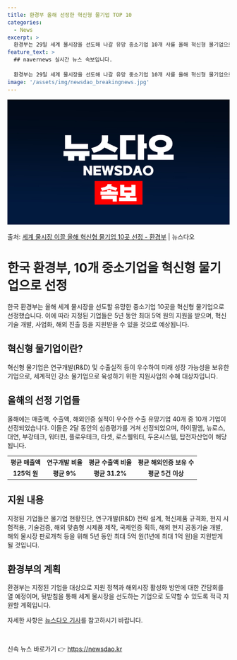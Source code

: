 ```yaml
---
title: 환경부 올해 선정한 혁신형 물기업 TOP 10
categories:
  - News
excerpt: >
  환경부는 29일 세계 물시장을 선도해 나갈 유망 중소기업 10개 사를 올해 혁신형 물기업으로 지정했다고 밝혔…
feature_text: >
  ## navernews 실시간 뉴스 속보입니다.

  환경부는 29일 세계 물시장을 선도해 나갈 유망 중소기업 10개 사를 올해 혁신형 물기업으로 지정했다고 밝혔…
image: '/assets/img/newsdao_breakingnews.jpg'
---
```


![뉴스다오 속보](/assets/img/newsdao_breakingnews.jpg)

<p>출처: <a href="https://newsdao.kr/3948" rel="dofollow">세계 물시장 이끌 올해 혁신형 물기업 10곳 선정 - 환경부</a> | 뉴스다오</p>

<h1>한국 환경부, 10개 중소기업을 혁신형 물기업으로 선정</h1>
<p data-ke-size="size16">한국 환경부는 올해 세계 물시장을 선도할 유망한 중소기업 10곳을 혁신형 물기업으로 선정했습니다. 이에 따라 지정된 기업들은 5년 동안 최대 5억 원의 지원을 받으며, 혁신기술 개발, 사업화, 해외 진출 등을 지원받을 수 있을 것으로 예상됩니다.</p>

<h2 data-ke-size="size26">혁신형 물기업이란?</h2>
<p data-ke-size="size16">혁신형 물기업은 연구개발(R&D) 및 수출실적 등이 우수하여 미래 성장 가능성을 보유한 기업으로, 세계적인 강소 물기업으로 육성하기 위한 지원사업의 수혜 대상자입니다.</p>

<h2 data-ke-size="size26">올해의 선정 기업들</h2>
<p data-ke-size="size16">올해에는 매출액, 수출액, 해외인증 실적이 우수한 수출 유망기업 40개 중 10개 기업이 선정되었습니다. 이들은 2달 동안의 심층평가를 거쳐 선정되었으며, 하이필엠, 뉴로스, 대연, 부강테크, 워터핀, 플로우테크, 타셋, 로스웰워터, 두온시스템, 탑전자산업이 해당됩니다.</p>

<table>
  <tr>
    <th>평균 매출액</th>
    <th>연구개발 비율</th>
    <th>평균 수출액 비율</th>
    <th>평균 해외인증 보유 수</th>
  </tr>
  <tr>
    <td style="text-align: center; height: 17px;"><b>125억 원</b></td>
    <td style="text-align: center; height: 17px;"><b>평균 9%</b></td>
    <td style="text-align: center; height: 17px;"><b>평균 31.2%</b></td>
    <td style="text-align: center; height: 17px;"><b>평균 5건 이상</b></td>
  </tr>
</table>

<h2 data-ke-size="size26">지원 내용</h2>
<p data-ke-size="size16">지정된 기업들은 물기업 현황진단, 연구개발(R&D) 전략 설계, 혁신제품 규격화, 현지 시험적용, 기술검증, 해외 맞춤형 시제품 제작, 국제인증 획득, 해외 현지 공동기술 개발, 해외 물시장 판로개척 등을 위해 5년 동안 최대 5억 원(1년에 최대 1억 원)을 지원받게 될 것입니다.</p>

<h2 data-ke-size="size26">환경부의 계획</h2>
<p data-ke-size="size16">환경부는 지정된 기업을 대상으로 지원 정책과 해외시장 활성화 방안에 대한 간담회를 열 예정이며, 뒷받침을 통해 세계 물시장을 선도하는 기업으로 도약할 수 있도록 적극 지원할 계획입니다.</p>

<p data-ke-size="size16">자세한 사항은 <a href="https://newsdao.kr/3948">뉴스다오 기사</a>를 참고하시기 바랍니다.</p>
<p data-ke-size="size16">&nbsp;</p> 

신속 뉴스 바로가기 👉 <a href="https://newsdao.kr" rel="dofollow">https://newsdao.kr</a>


